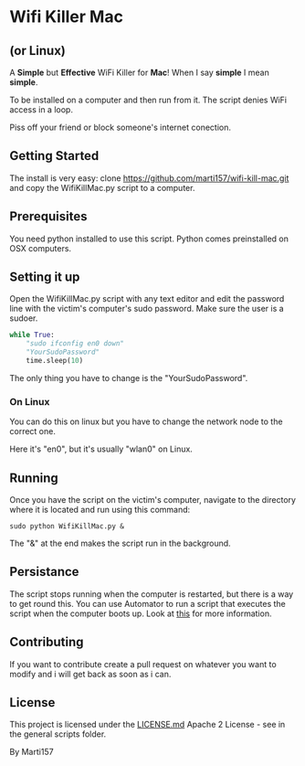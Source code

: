 # Wifi Killer Mac
## (or Linux)

A **Simple** but **Effective** WiFi Killer for **Mac**!
When I say **simple** I mean **simple**.

To be installed on a computer and then run from it. The script
denies WiFi access in a loop.

Piss off your friend or block someone's internet conection.

## Getting Started

The install is very easy: clone https://github.com/marti157/wifi-kill-mac.git and
copy the WifiKillMac.py script to a computer.

## Prerequisites

You need python installed to use this script. Python comes preinstalled on
OSX computers.

## Setting it up

Open the WifiKillMac.py script with any text editor and edit the password line with
the victim's computer's sudo password. Make sure the user is a sudoer.

```python
while True:
	"sudo ifconfig en0 down"
	"YourSudoPassword"
	time.sleep(10)
```
The only thing you have to change is the "YourSudoPassword".

### On Linux

You can do this on linux but you have to change the network node to the correct one.

Here it's "en0", but it's usually "wlan0" on Linux.

## Running

Once you have the script on the victim's computer, navigate to the directory where it
is located and run using this command:

```
sudo python WifiKillMac.py &
```
The "&" at the end makes the script run in the background.

## Persistance

The script stops running when the computer is restarted, but there is a way to get round
this. You can use Automator to run a script that executes the script when the computer boots up. Look at [this](https://developer.apple.com/library/content/documentation/AppleApplications/Conceptual/AutomatorConcepts/Articles/ShellScriptActions.html) for more information.

## Contributing

If you want to contribute create a pull request on whatever you want to modify and i will
get back as soon as i can.

## License

This project is licensed under the [LICENSE.md](https://github.com/marti157/scripts/LICENSE) Apache 2 License - see in the general scripts folder.

By Marti157
